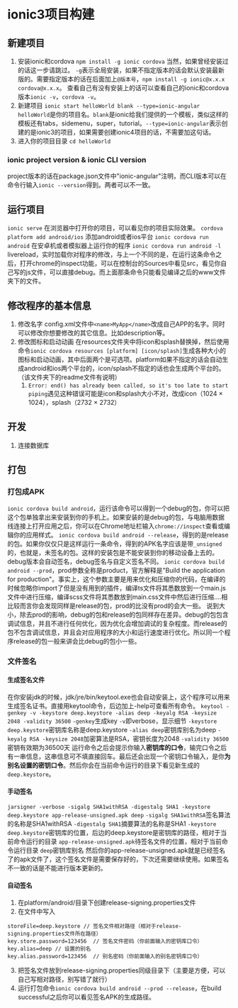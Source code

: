 # ionic3项目构建
## 新建项目
1. 安装ionic和cordova `npm install -g ionic cordova`
当然，如果曾经安装过的话这一步请跳过。
`-g`表示全局安装，如果不指定版本的话会默认安装最新版的。需要指定版本的话在后面加上`@版本号`，`npm install -g ionic@x.x.x cordova@x.x.x`。
查看自己有没有安装上的话可以查看自己的ionic和cordova版本`ionic -v`，`cordova -v`。
2. 新建项目 `ionic start helloWorld blank --type=ionic-angular`
`helloWorld`是你的项目名。`blank`是ionic给我们提供的一个模板，类似这样的模板还有tabs，sidemenu，super，tutorial。`--type=ionic-angular`表示创建的是ionic3的项目，如果需要创建ionic4项目的话，不需要加这句话。
3. 进入你的项目目录 `cd helloWorld`
### ionic project version & ionic CLI version
project版本的话在package.json文件中"ionic-angular"注明，而CLI版本可以在命令行输入`ionic --version`得到。两者可以不一致。
## 运行项目
`ionic serve` 在浏览器中打开你的项目，可以看见你的项目实际效果。
`cordova platform add android/ios` 添加android或者ios平台
`ionic cordova run android` 在安卓机或者模拟器上运行你的程序
`ionic cordova run android -l` livereload，实时加载你对程序的修改，与上一个不同的是，在运行这条命令之后，打开chrome的inspect功能，可以在控制台的Sources中看见src，看见你自己写的js文件，可以直接debug。而上面那条命令只能看见编译之后的www文件夹下的文件。
## 修改程序的基本信息
1. 修改名字
config.xml文件中`<name>MyApp</name>`改成自己APP的名字。同时可以修改你想要修改的其它信息。比如description等。
2. 修改图标和启动动画
在resources文件夹中将icon和splash替换掉，然后使用命令`ionic cordova resources [platform] [icon/splash]`生成各种大小的图标和启动动画，其中后面两个是可选项。platform如果不指定的话会自动生成android和ios两个平台的，icon/splash不指定的话也会生成两个平台的。（该文件夹下的readme文件有说明）
    1. `Error: end() has already been called, so it's too late to start piping`遇见这种错误可能是icon和splash大小不对，改成icon（1024 × 1024），splash（2732 × 2732）
## 开发
1. 连接数据库



## 打包
### 打包成APK
`ionic cordova build android`，运行该命令可以得到一个debug的包，你可以把这个包单独拿出来安装到你的手机上。如果安装的是debug的包，与电脑用数据线连接上打开应用之后，你可以在Chrome地址栏输入`chrome://inspect`查看或编辑你的应用样式。
`ionic cordova build android --release`，得到的是release的包。如果你仅仅只是这样运行一条命令，得到的APK名字应该是带`_unsigned`的，也就是，未签名的包。这样的安装包是不能安装到你的移动设备上去的。debug版本会自动签名，debug签名与自定义签名不同。
`ionic cordova build android --prod`，prod参数全称是product，官方解释是"Build the application for production"。事实上，这个参数主要是用来优化和压缩你的代码，在编译的时候忽略你import了但是没有用到的插件，编译ts文件将其悉数放到一个main.js文件中进行压缩，编译scss文件将其悉数放到main.css文件中然后进行压缩....相比较而言你会发现同样是release的包，prod的比没有prod的会大一些。
说到大小，除去prod的影响，debug的包和release的包同样存在差异。debug的包包含调试信息，并且不进行任何优化，因为优化会增加调试的复杂程度。而release的包不包含调试信息，并且会对应用程序的大小和运行速度进行优化。所以同一个程序release的包一般来讲会比debug的包小一些。
### 文件签名
#### 生成签名文件
在你安装jdk的时候，jdk/jre/bin/keytool.exe也会自动安装上，这个程序可以用来生成签名证书。直接用keytool命令，后边加上-help可查看所有命令。
`keytool -genkey -v -keystore deep.keystore -alias deep -keyalg RSA -keysize 2048 -validity 36500`
`-genkey`生成key
`-v`即verbose，显示细节
`-keystore deep.keystore`密钥库名称是deep.keystore
`-alias deep`密钥库别名为deep
`-keyalg RSA -keysize 2048`加密算法是RSA，密钥长度为2048
`-validity 36500`密钥有效期为36500天
运行命令之后会提示你输入**密钥库的口令**，输完口令之后有一串信息，这串信息可不填直接回车。最后还会出现一个密钥口令输入，是你**为别名设置的密钥口令**。然后你会在当前命令运行的目录下看见新生成的`deep.keystore`。
#### 手动签名
`jarsigner -verbose -sigalg SHA1withRSA -digestalg SHA1 -keystore deep.keystore app-release-unsigned.apk deep`
`-sigalg SHA1withRSA`签名算法的名称是SHA1withRSA
`-digestalg SHA1`摘要算法的名称是SHA1
`-keystore deep.keystore`密钥库的位置，后边的deep.keystore是密钥库的路径，相对于当前命令运行的目录
`app-release-unsigned.apk`待签名文件的位置，相对于当前命令运行目录
`deep`密钥库别名
然后你的app-release-unsigned.apk就是已经签名了的apk文件了，这个签名文件是需要保存好的，下次还需要继续使用。如果签名不一致的话是不能进行版本更新的。
#### 自动签名
1. 在platform/android/目录下创建release-signing.properties文件
2. 在文件中写入
```
storeFile=deep.keystore // 签名文件相对路径（相对于release-signing.properties文件所在路径）
key.store.password=123456  // 签名文件密码（你前面输入的密钥库口令）
key.alias=deep // 设置的别名
key.alias.password=123456  // 别名密码（你前面输入的别名密钥库口令）
```
3. 把签名文件放到release-signing.properties同级目录下（主要是方便，可以自己写相对路径，别写错了就行）
4. 运行打包命令`ionic cordova build android --prod --release`，在build successful之后你可以看见签名APK的生成路径。






 